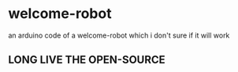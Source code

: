 # welcome-robot
an arduino code of a welcome-robot which i don't sure if it will work
## LONG LIVE THE OPEN-SOURCE
